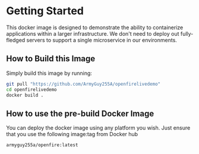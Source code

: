 # Getting Started
This docker image is designed to demonstrate the ability to containerize applications within a larger infrastructure. We don't need to deploy out fully-fledged servers to support a single microservice in our environments. 

## How to Build this Image
Simply build this image by running:
```bash
git pull "https://github.com/ArmyGuy255A/openfirelivedemo"
cd openfirelivedemo
docker build .
```

## How to use the pre-build Docker Image
You can deploy the docker image using any platform you wish. Just ensure that you use the following image:tag from Docker hub
```
armyguy255a/openfire:latest
```
